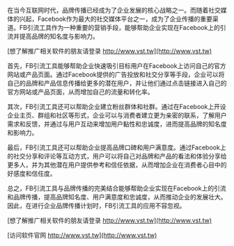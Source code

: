 在当今互联网时代，品牌传播已经成为了企业发展的核心战略之一。而随着社交媒体的兴起，Facebook作为最大的社交媒体平台之一，成为了企业传播的重要渠道。FB引流工具作为一种重要的营销手段，能够帮助企业实现在Facebook上的引流并提高品牌的知名度与影响力。

[想了解推广相关软件的朋友请登录 http://www.vst.tw](http://www.vst.tw)

首先，FB引流工具能够帮助企业快速吸引目标用户在Facebook上访问自己的官方网站或产品页面。通过Facebook提供的广告投放和社交分享等手段，企业可以将自己的品牌和产品信息传播给更多的潜在用户，并让他们通过点击链接进入自己的官方网站或产品页面，从而增加自己的流量和转化率。

其次，FB引流工具还可以帮助企业建立粉丝群体和社群。通过在Facebook上开设企业主页、群组和社区等形式，企业可以与消费者建立更为亲密的联系，了解用户需求和反馈，并通过与用户互动来增加用户黏性和忠诚度，进而提高品牌的知名度和影响力。

最后，FB引流工具还可以帮助企业提高品牌口碑和用户满意度。通过Facebook上的社交分享和评论等互动方式，用户可以将自己对品牌和产品的看法和体验分享给更多人，并为其他潜在用户提供参考和信任依据，从而增加企业在消费者心目中的好感度和信任度。

总之，FB引流工具与品牌传播的完美结合能够帮助企业实现在Facebook上的引流和品牌传播，提高品牌知名度、用户满意度和忠诚度，从而推动企业的发展壮大。因此，在进行企业品牌传播计划时，FB引流工具的应用不容忽视。

[想了解推广相关软件的朋友请登录 http://www.vst.tw](http://www.vst.tw)


[访问软件官网 http://www.vst.tw](http://www.vst.tw)

